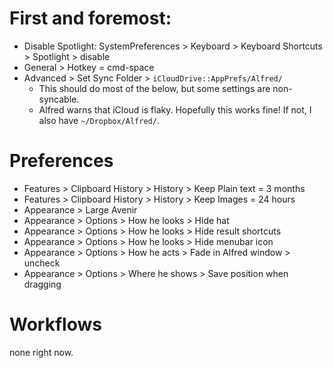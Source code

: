 
# First and foremost:

- Disable Spotlight: SystemPreferences > Keyboard > Keyboard Shortcuts > Spotlight > disable
- General > Hotkey = cmd-space
- Advanced > Set Sync Folder > `iCloudDrive::AppPrefs/Alfred/`
  - This should do most of the below, but some settings are non-syncable.
  - Alfred warns that iCloud is flaky.  Hopefully this works fine!  If not, I also have `~/Dropbox/Alfred/`.


# Preferences

- Features > Clipboard History > History > Keep Plain text = 3 months
- Features > Clipboard History > History > Keep Images = 24 hours
- Appearance > Large Avenir
- Appearance > Options > How he looks > Hide hat
- Appearance > Options > How he looks > Hide result shortcuts
- Appearance > Options > How he looks > Hide menubar icon
- Appearance > Options > How he acts > Fade in Alfred window > uncheck
- Appearance > Options > Where he shows > Save position when dragging


# Workflows
none right now.

